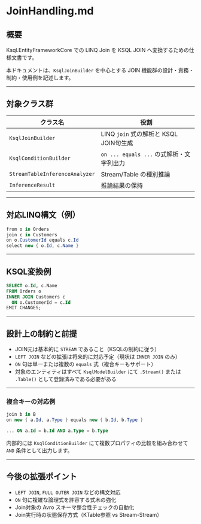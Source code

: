 # JoinHandling.md

## 概要
Ksql.EntityFrameworkCore での LINQ Join を KSQL JOIN へ変換するための仕様文書です。

本ドキュメントは、`KsqlJoinBuilder` を中心とする JOIN 機能群の設計・責務・制約・使用例を記述します。

---

## 対象クラス群

| クラス名                    | 役割                                      |
|-----------------------------|-------------------------------------------|
| `KsqlJoinBuilder`           | LINQ `join` 式の解析と KSQL JOIN句生成     |
| `KsqlConditionBuilder`      | `on ... equals ...` の式解析・文字列出力  |
| `StreamTableInferenceAnalyzer` | Stream/Table の種別推論                  |
| `InferenceResult`           | 推論結果の保持                           |

---

## 対応LINQ構文（例）

```csharp
from o in Orders
join c in Customers
on o.CustomerId equals c.Id
select new { o.Id, c.Name }
```

---

## KSQL変換例

```sql
SELECT o.Id, c.Name
FROM Orders o
INNER JOIN Customers c
  ON o.CustomerId = c.Id
EMIT CHANGES;
```

---

## 設計上の制約と前提

- JOIN元は基本的に `STREAM` であること（KSQLの制約に従う）
- `LEFT JOIN` などの拡張は将来的に対応予定（現状は `INNER JOIN` のみ）
- `ON` 句は単一または複数の `equals` 式（複合キーもサポート）
- 対象のエンティティはすべて `KsqlModelBuilder` にて `.Stream()` または `.Table()` として登録済みである必要がある

---

### 複合キーの対応例

```csharp
join b in B
on new { a.Id, a.Type } equals new { b.Id, b.Type }
```

```sql
... ON a.Id = b.Id AND a.Type = b.Type
```

内部的には `KsqlConditionBuilder` にて複数プロパティの比較を組み合わせて `AND` 条件として出力します。

---

## 今後の拡張ポイント

- `LEFT JOIN`, `FULL OUTER JOIN` などの構文対応
- `ON` 句に複雑な論理式を許容する式木の強化
- Join対象の Avro スキーマ整合性チェックの自動化
- Join実行時の状態保存方式（KTable参照 vs Stream-Stream）

